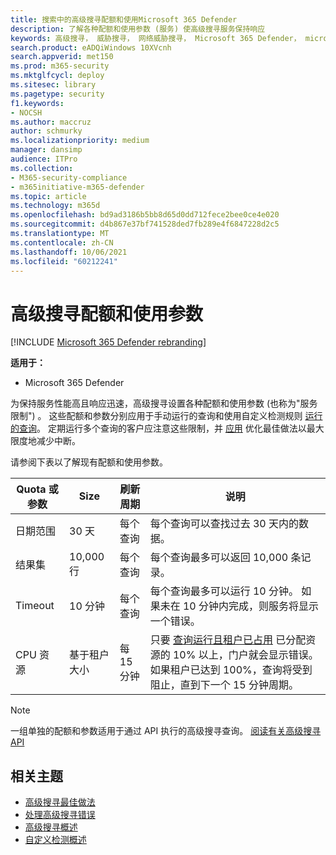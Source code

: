 ```yaml
---
title: 搜索中的高级搜寻配额和使用Microsoft 365 Defender
description: 了解各种配额和使用参数 (服务) 使高级搜寻服务保持响应
keywords: 高级搜寻， 威胁搜寻， 网络威胁搜寻， Microsoft 365 Defender， microsoft 365， m365， 搜索， 查询， 遥测， 架构， kusto， CPU 限制， 查询限制， 资源， 最大结果， 配额， 参数， 分配
search.product: eADQiWindows 10XVcnh
search.appverid: met150
ms.prod: m365-security
ms.mktglfcycl: deploy
ms.sitesec: library
ms.pagetype: security
f1.keywords:
- NOCSH
ms.author: maccruz
author: schmurky
ms.localizationpriority: medium
manager: dansimp
audience: ITPro
ms.collection:
- M365-security-compliance
- m365initiative-m365-defender
ms.topic: article
ms.technology: m365d
ms.openlocfilehash: bd9ad3186b5bb8d65d0dd712fece2bee0ce4e020
ms.sourcegitcommit: d4b867e37bf741528ded7fb289e4f6847228d2c5
ms.translationtype: MT
ms.contentlocale: zh-CN
ms.lasthandoff: 10/06/2021
ms.locfileid: "60212241"
---
```

# <a name="advanced-hunting-quotas-and-usage-parameters"></a>高级搜寻配额和使用参数

[!INCLUDE [Microsoft 365 Defender rebranding](../includes/microsoft-defender.md)]


**适用于：**
- Microsoft 365 Defender

为保持服务性能高且响应迅速，高级搜寻设置各种配额和使用参数 (也称为"服务限制") 。 这些配额和参数分别应用于手动运行的查询和使用自定义检测规则 [运行的查询](custom-detection-rules.md)。 定期运行多个查询的客户应注意这些限制，并 [应用](advanced-hunting-best-practices.md) 优化最佳做法以最大限度地减少中断。

请参阅下表以了解现有配额和使用参数。

| Quota 或参数 | Size | 刷新周期 | 说明 |
|--|--|--|--|
| 日期范围 | 30 天 | 每个查询 | 每个查询可以查找过去 30 天内的数据。 |
| 结果集 | 10,000 行 | 每个查询 | 每个查询最多可以返回 10,000 条记录。 |
| Timeout | 10 分钟 | 每个查询 | 每个查询最多可以运行 10 分钟。 如果未在 10 分钟内完成，则服务将显示一个错误。
| CPU 资源 | 基于租户大小 | 每 15 分钟 | 只要 [查询运行且租户已占用](advanced-hunting-errors.md) 已分配资源的 10% 以上，门户就会显示错误。 如果租户已达到 100%，查询将受到阻止，直到下一个 15 分钟周期。 |

>[!NOTE] 
>一组单独的配额和参数适用于通过 API 执行的高级搜寻查询。 [阅读有关高级搜寻 API](./api-advanced-hunting.md)

## <a name="related-topics"></a>相关主题

- [高级搜寻最佳做法](advanced-hunting-best-practices.md)
- [处理高级搜寻错误](advanced-hunting-errors.md)
- [高级搜寻概述](advanced-hunting-overview.md)
- [自定义检测概述](custom-detections-overview.md)